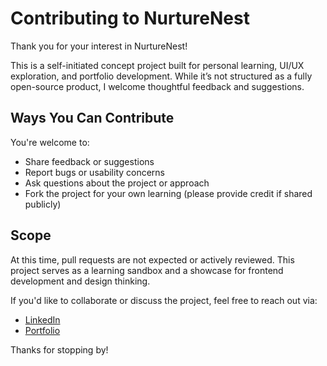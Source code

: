 # Contributing to NurtureNest

Thank you for your interest in NurtureNest!

This is a self-initiated concept project built for personal learning, UI/UX exploration, and portfolio development. While it’s not structured as a fully open-source product, I welcome thoughtful feedback and suggestions.

## Ways You Can Contribute

You're welcome to:

- Share feedback or suggestions
- Report bugs or usability concerns
- Ask questions about the project or approach
- Fork the project for your own learning (please provide credit if shared publicly)

## Scope

At this time, pull requests are not expected or actively reviewed. This project serves as a learning sandbox and a showcase for frontend development and design thinking.

If you'd like to collaborate or discuss the project, feel free to reach out via:

- [LinkedIn](https://www.linkedin.com/in/chijioke-nwabasili)
- [Portfolio](https://chijiokenwabasili.vercel.app)

Thanks for stopping by!
